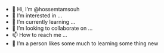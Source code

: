 - 👋 Hi, I’m @hossemtamsouh
- 👀 I’m interested in ...
- 🌱 I’m currently learning ...
- 💞️ I’m looking to collaborate on ...
- 📫 How to reach me ...
- 💞️ I’m a person likes some much to learning some thing new
<!---
hossemtamsouh/hossemtamsouh is a ✨ special ✨ repository because its `README.md` (this file) appears on your GitHub profile.
You can click the Preview link to take a look at your changes.
--->
